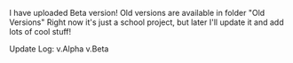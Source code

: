 I have uploaded Beta version! Old versions are available in folder "Old Versions"
Right now it's just a school project, but later I'll update it and add lots of cool stuff!

Update Log:
v.Alpha
v.Beta
